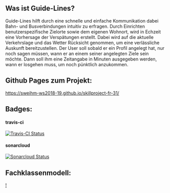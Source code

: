 ## Was ist Guide-Lines?
Guide-Lines hilft durch eine schnelle und einfache Kommunikation dabei Bahn- und Busverbindungen intuitiv zu erfragen.
Durch Einrichten benutzerspezifische Zielorte sowie dem eigenen Wohnort, wird in Echzeit eine Vorhersage der Verspätungen erstellt.
Dabei wird auf die aktuelle Verkehrslage und das Wetter Rücksicht genommen, um eine verlässliche Auskunft bereitzustellen.
Der User soll sobald er ein Profil angelegt hat, nur noch sagen müssen, wann er an einem seiner angelegten Ziele sein möchte.
Dann soll ihm eine Zeitangabe in Minuten ausgegeben werden, wann er losgehen muss, um noch pünktlich anzukommen.

## Github Pages zum Projekt:
https://sweihm-ws2018-19.github.io/skillproject-fr-31/

## Badges:
#### travis-ci
[![Travis-CI Status](https://travis-ci.org/sweIhm-ws2018-19/skillproject-fr-31.svg?branch=master)](https://travis-ci.org/sweIhm-ws2018-19/skillproject-fr-31)

#### sonarcloud
[![Sonarcloud Status](https://sonarcloud.io/api/project_badges/measure?project=sweIhm_ws2018_19:lieblingsfarbe&metric=alert_status)](https://sonarcloud.io/dashboard?id=alexa-skills-kit-samples%3Aguidelines)

## Fachklassenmodell:
[!](images/Klassendiagramm.jpg)
